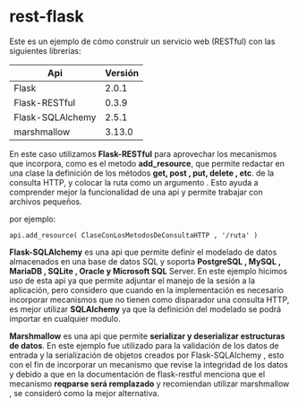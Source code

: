 # rest-flask
Este es un ejemplo de cómo construir un servicio web (RESTful) con las siguientes librerías:

|Api | Versión |
|----------------------------|-----------------|
| Flask  | 2.0.1 |
| Flask-RESTful |  0.3.9  |
| Flask-SQLAlchemy  | 2.5.1 |
| marshmallow | 3.13.0 |


En este caso utilizamos **Flask-RESTful** para aprovechar los mecanismos que incorpora, como es el metodo **add_resource**, 
que permite redactar en una clase la definición de los métodos **get, post , put, delete , etc**. de la consulta HTTP, 
 y colocar la ruta como un argumento . Esto ayuda a comprender mejor la funcionalidad de una api y permite trabajar con archivos pequeños.

por ejemplo:
```
api.add_resource( ClaseConLosMetodosDeConsultaHTTP , '/ruta' )
```

**Flask-SQLAlchemy**  es una api que permite definir el modelado de datos almacenados en una base de datos SQL 
y soporta **PostgreSQL , MySQL , MariaDB , SQLite , Oracle y Microsoft SQL** Server. En este ejemplo hicimos 
uso de esta api ya que permite adjuntar el manejo de la sesión a la aplicación, pero considero que cuando en 
la implementación es necesario incorporar mecanismos que no tienen como disparador una consulta HTTP, es mejor
utilizar **SQLAlchemy**  ya que la definición del modelado se podrá importar en cualquier modulo.  

**Marshmallow** es una api que permite **serializar y deserializar estructuras de datos**. En este ejemplo 
fue utilizado para la validación de los datos de entrada y la serialización  de objetos  creados por 
Flask-SQLAlchemy , esto con el fin de incorporar un mecanismo que revise la integridad de los datos y 
debido a que en la documentación de flask-restful menciona que el mecanismo **reqparse será remplazado** y 
recomiendan utilizar marshmallow , se consideró como la mejor alternativa. 
